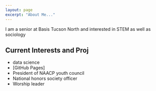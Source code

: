 ```yaml
---
layout: page
excerpt: "About Me..."
---
```


I am a senior at Basis Tucson North and interested in STEM as well as sociology 

## Current Interests and Proj

- data science
- [GitHub Pages]
- President of NAACP youth council
- National honors society officer
- Worship leader
  
